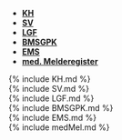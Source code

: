 
  <div xmlns="http://www.w3.org/1999/xhtml" class="container"> 
    <ul class="nav nav-tabs">
        <li class="active"><a data-toggle="tab" href="#actor-KH"> <strong>KH</strong></a></li>
        <li><a data-toggle="tab" href="#actor-SV"> <strong>SV</strong></a></li>
        <li><a data-toggle="tab" href="#actor-LGF"> <strong>LGF</strong></a></li>
        <li><a data-toggle="tab" href="#actor-BMSGPK"> <strong>BMSGPK</strong></a></li>
        <li><a data-toggle="tab" href="#actor-EMS"> <strong>EMS</strong></a></li>
        <li><a data-toggle="tab" href="#actor-medMel"> <strong>med. Melderegister</strong></a></li>
    </ul>
    <div class="tab-content">
        <div id="actor-KH" class="tab-pane fade in active">
            {% include KH.md %}
        </div>
        <div id="actor-SV" class="tab-pane fade">
           {% include SV.md %}
        </div>
        <div id="actor-LGF" class="tab-pane fade">
          {% include LGF.md %}
        </div>
        <div id="actor-BMSGPK" class="tab-pane fade in active">
            {% include BMSGPK.md %}
        </div>
        <div id="actor-EMS" class="tab-pane fade">
           {% include EMS.md %}
        </div>
        <div id="actor-medMel" class="tab-pane fade">
          {% include medMel.md %}
        </div>
    </div>
</div>